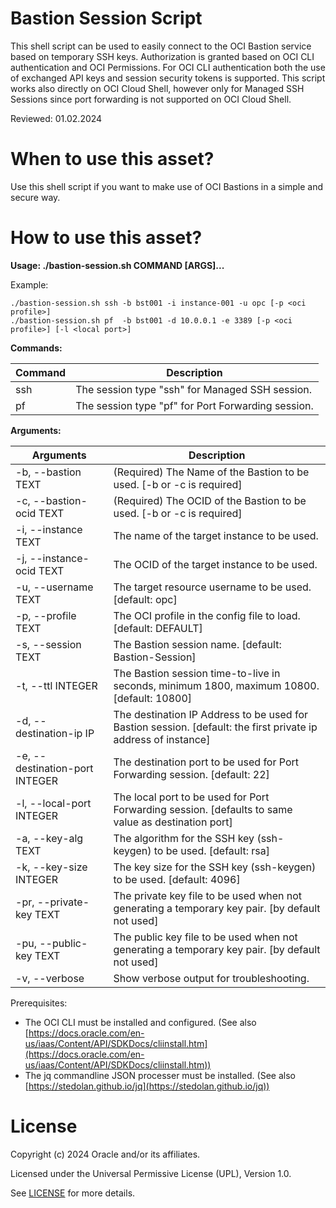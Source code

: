 # Bastion Session Script

This shell script can be used to easily connect to the OCI Bastion service based on temporary SSH keys. Authorization is granted based on OCI CLI authentication and OCI Permissions. For OCI CLI authentication both the use of exchanged API keys and session security tokens is supported. This script works also directly on OCI Cloud Shell, however only for Managed SSH Sessions since port forwarding is not supported on OCI Cloud Shell.

Reviewed: 01.02.2024

# When to use this asset?

Use this shell script if you want to make use of OCI Bastions in a simple and secure way.

# How to use this asset?

**Usage: ./bastion-session.sh COMMAND [ARGS]...**

Example:

```text
./bastion-session.sh ssh -b bst001 -i instance-001 -u opc [-p <oci profile>]
./bastion-session.sh pf  -b bst001 -d 10.0.0.1 -e 3389 [-p <oci profile>] [-l <local port>] 
```

**Commands:**

| Command | Description |
|-----|-----------------------------|
| ssh | The session type "ssh" for Managed SSH session.|
| pf  | The session type "pf" for Port Forwarding session.|

**Arguments:**

| Arguments                       | Description |
|---------------------------------|---|
| -b, --bastion TEXT              | (Required) The Name of the Bastion to be used. [-b or -c is required]|
| -c, --bastion-ocid TEXT         | (Required) The OCID of the Bastion to be used. [-b or -c is required]|
| -i, --instance TEXT             | The name of the target instance to be used.|
| -j, --instance-ocid TEXT        | The OCID of the target instance to be used.|
| -u, --username TEXT             | The target resource username to be used. [default: opc]|
| -p, --profile TEXT              | The OCI profile in the config file to load. [default: DEFAULT]|
| -s, --session TEXT              | The Bastion session name. [default: Bastion-Session]|
| -t, --ttl INTEGER               | The Bastion session time-to-live in seconds, minimum 1800, maximum 10800. [default: 10800]|
| -d, --destination-ip IP         | The destination IP Address to be used for Bastion session. [default: the first private ip address of instance]|
| -e, --destination-port INTEGER  | The destination port to be used for Port Forwarding session. [default: 22]|
| -l, --local-port INTEGER        | The local port to be used for Port Forwarding session. [defaults to same value as destination port]|
| -a, --key-alg TEXT              | The algorithm for the SSH key (ssh-keygen) to be used. [default: rsa]|
| -k, --key-size INTEGER          | The key size for the SSH key (ssh-keygen) to be used. [default: 4096]|
| -pr, --private-key TEXT         | The private key file to be used when not generating a temporary key pair. [by default not used]|
| -pu, --public-key TEXT          | The public key file to be used when not generating a temporary key pair. [by default not used]|
| -v, --verbose                   | Show verbose output for troubleshooting.|

Prerequisites:

- The OCI CLI must be installed and configured.
  (See also [https://docs.oracle.com/en-us/iaas/Content/API/SDKDocs/cliinstall.htm](https://docs.oracle.com/en-us/iaas/Content/API/SDKDocs/cliinstall.htm))
- The jq commandline JSON processer must be installed.
  (See also [https://stedolan.github.io/jq](https://stedolan.github.io/jq))

# License

Copyright (c) 2024 Oracle and/or its affiliates.

Licensed under the Universal Permissive License (UPL), Version 1.0.

See [LICENSE](https://github.com/oracle-devrel/technology-engineering/blob/main/LICENSE) for more details.
